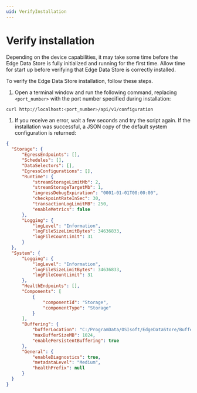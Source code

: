 ```yaml
---
uid: VerifyInstallation
---
```


# Verify installation

Depending on the device capabilities, it may take some time before the Edge Data Store is fully initialized and running for the first time. Allow time for start up before verifying that Edge Data Store is correctly installed.

To verify the Edge Data Store installation, follow these steps.

1. Open a terminal window and run the following command, replacing `<port_number>` with the port number specified during installation:

  ```bash
  curl http://localhost:<port_number>/api/v1/configuration
  ```

1. If you receive an error, wait a few seconds and try the script again. If the installation was successful, a JSON copy of the default system configuration is returned:

  ```json
{
    "Storage": {
        "EgressEndpoints": [],
        "Schedules": [],
        "DataSelectors": [],
        "EgressConfigurations": [],
        "Runtime": {
            "streamStorageLimitMb": 2,
            "streamStorageTargetMb": 1,
            "ingressDebugExpiration": "0001-01-01T00:00:00",
            "checkpointRateInSec": 30,
            "transactionLogLimitMB": 250,
            "enableMetrics": false
        },
        "Logging": {
            "logLevel": "Information",
            "logFileSizeLimitBytes": 34636833,
            "logFileCountLimit": 31
        }
    },
    "System": {
        "Logging": {
            "logLevel": "Information",
            "logFileSizeLimitBytes": 34636833,
            "logFileCountLimit": 31
        },
        "HealthEndpoints": [],
        "Components": [
            {
                "componentId": "Storage",
                "componentType": "Storage"
            }
        ],
        "Buffering": {
            "bufferLocation": "C:/ProgramData/OSIsoft/EdgeDataStore/Buffers",
            "maxBufferSizeMB": 1024,
            "enablePersistentBuffering": true
        },
        "General": {
            "enableDiagnostics": true,
            "metadataLevel": "Medium",
            "healthPrefix": null
        }
    }
}
  ```
